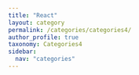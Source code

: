 ```yaml
---
title: "React"
layout: category
permalink: /categories/categories4/
author_profile: true
taxonomy: Categories4
sidebar:
  nav: "categories"
---
```

